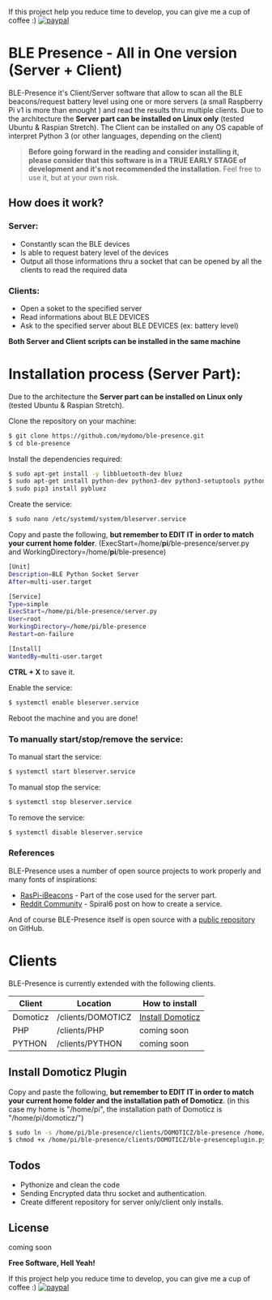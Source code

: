 If this project help you reduce time to develop, you can give me a cup of coffee :)
[![paypal](https://www.paypalobjects.com/en_US/i/btn/btn_donateCC_LG.gif)](https://paypal.me/marcobag)

# BLE Presence - All in One version (Server + Client)

BLE-Presence it's Client/Server software that allow to scan all the BLE beacons/request battery level using one or more servers (a small Raspberry Pi v1 is more than enought ) and read the results thru multiple clients.
Due to the architecture the **Server part can be installed on Linux only** (tested Ubuntu & Raspian Stretch).
The Client can be installed on any OS capable of interpret Python 3 (or other languages, depending on the client)
> **Before going forward in the reading and consider installing it, please consider that this software is in a TRUE EARLY STAGE of development and it's not recommended the installation.**
> Feel free to use it, but at your own risk.

## How does it work?
### Server:
  - Constantly scan the BLE devices
  - Is able to request batery level of the devices
  - Output all those informations thru a socket that can be opened by all the clients to read the required data

### Clients:
  - Open a soket to the specified server
  - Read informations about BLE DEVICES
  - Ask to the specified server about BLE DEVICES (ex: battery level)

**Both Server and Client scripts can be installed in the same machine**

# Installation process (Server Part):
Due to the architecture the **Server part can be installed on Linux only** (tested Ubuntu & Raspian Stretch).

Clone the repository on your machine:
```sh
$ git clone https://github.com/mydomo/ble-presence.git
$ cd ble-presence
```
Install the dependencies required:
```sh
$ sudo apt-get install -y libbluetooth-dev bluez
$ sudo apt-get install python-dev python3-dev python3-setuptools python3-pip
$ sudo pip3 install pybluez
```
Create the service:
```sh
$ sudo nano /etc/systemd/system/bleserver.service
```
Copy and paste the following, **but remember to EDIT IT in order to match your current home folder**. (ExecStart=/home/**pi**/ble-presence/server.py and WorkingDirectory=/home/**pi**/ble-presence)
```sh
[Unit]
Description=BLE Python Socket Server
After=multi-user.target

[Service]
Type=simple
ExecStart=/home/pi/ble-presence/server.py
User=root
WorkingDirectory=/home/pi/ble-presence
Restart=on-failure

[Install]
WantedBy=multi-user.target
```
**CTRL + X** to save it.

Enable the service:
```sh
$ systemctl enable bleserver.service
```
Reboot the machine and you are done!

### To manually start/stop/remove the service:
To manual start the service:
```sh
$ systemctl start bleserver.service
```
To manual stop the service:
```sh
$ systemctl stop bleserver.service
```
To remove the service:
```sh
$ systemctl disable bleserver.service
```
### References

BLE-Presence uses a number of open source projects to work properly and many fonts of inspirations:

* [RasPi-iBeacons] - Part of the cose used for the server part.
* [Reddit Community] - Spiral6 post on how to create a service.

And of course BLE-Presence itself is open source with a [public repository] on GitHub.

# Clients

BLE-Presence is currently extended with the following clients.

| Client | Location | How to install |
| ------ | ------ | ------ |
| Domoticz | /clients/DOMOTICZ | [Install Domoticz] |
| PHP | /clients/PHP | coming soon |
| PYTHON | /clients/PYTHON | coming soon |

## Install Domoticz Plugin
Copy and paste the following, **but remember to EDIT IT in order to match your current home folder and the installation path of Domoticz**. (in this case my home is "/home/pi", the installation path of Domoticz is "/home/pi/domoticz/")
```sh
$ sudo ln -s /home/pi/ble-presence/clients/DOMOTICZ/ble-presence /home/pi/domoticz/plugins
$ chmod +x /home/pi/ble-presence/clients/DOMOTICZ/ble-presenceplugin.py
```
## Todos

 - Pythonize and clean the code
 - Sending Encrypted data thru socket and authentication.
 - Create different repository for server only/client only installs.

License
----

coming soon

**Free Software, Hell Yeah!**

If this project help you reduce time to develop, you can give me a cup of coffee :)
[![paypal](https://www.paypalobjects.com/en_US/i/btn/btn_donateCC_LG.gif)](https://paypal.me/marcobag)

[//]: # (These are reference links used in the body of this note and get stripped out when the markdown processor does its job. There is no need to format nicely because it shouldn't be seen. Thanks SO - http://stackoverflow.com/questions/4823468/store-comments-in-markdown-syntax)

   [RasPi-iBeacons]: <https://github.com/flyinactor91/RasPi-iBeacons>
   [Reddit Community]: <https://www.reddit.com/r/raspberry_pi/comments/4vhofs/creating_a_systemd_daemon_so_you_can_run_a_python/>
   [public repository]: <https://github.com/mydomo/ble-presence>
   [Install Domoticz]: <#install-domoticz-plugin>
